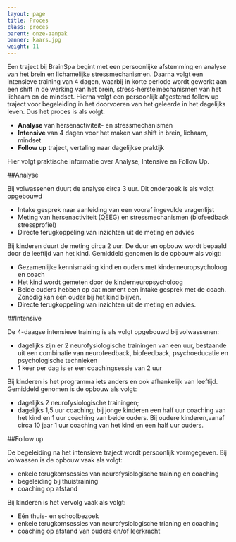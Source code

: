 ```yaml
---
layout: page
title: Proces
class: proces
parent: onze-aanpak
banner: kaars.jpg
weight: 11
---
```

Een traject bij BrainSpa begint met een persoonlijke afstemming en analyse van het brein en lichamelijke stressmechanismen. Daarna volgt een intensieve training van 4 dagen, waarbij in korte periode wordt gewerkt aan een shift in de werking van het brein, stress-herstelmechanismen van het lichaam en de mindset. Hierna volgt een persoonlijk afgestemd follow up traject voor begeleiding in het doorvoeren van het geleerde in het dagelijks leven. Dus het proces is als volgt:

* **Analyse** van hersenactiviteit- en stressmechanismen
* **Intensive** van 4 dagen voor het maken van shift in brein, lichaam, mindset
* **Follow up** traject, vertaling naar dagelijkse praktijk

Hier volgt praktische informatie over Analyse, Intensive en Follow Up.

##Analyse

Bij volwassenen duurt de analyse circa 3 uur. Dit onderzoek is als volgt opgebouwd

* Intake gesprek naar aanleiding van een vooraf ingevulde vragenlijst
* Meting van hersenactiviteit (QEEG) en stressmechanismen (biofeedback stressprofiel)
* Directe terugkoppeling van inzichten uit de meting en advies

Bij kinderen duurt de meting circa 2 uur. De duur en opbouw wordt bepaald door de leeftijd van het kind. Gemiddeld genomen is de opbouw als volgt:

* Gezamenlijke kennismaking kind en ouders met kinderneuropsycholoog en coach
* Het kind wordt  gemeten door de kinderneuropsycholoog
* Beide ouders hebben op dat moment een intake gesprek met de coach. Zonodig kan één ouder bij het kind blijven.
* Directe terugkoppeling van inzichten uit de meting en advies.

##Intensive

De 4-daagse intensieve training is als volgt opgebouwd bij volwassenen:

* dagelijks zijn er 2 neurofysiologische trainingen van een uur, bestaande uit een combinatie van neurofeedback, biofeedback, psychoeducatie en psychologische technieken
* 1 keer per dag is er een coachingsessie van 2 uur

Bij kinderen is het programma iets anders en ook afhankelijk van leeftijd. Gemiddeld genomen is de opbouw als volgt:

* dagelijks 2 neurofysiologische trainingen;
* dagelijks 1,5 uur coaching; bij jonge kinderen een half uur coaching van het kind  en 1 uur coaching van beide ouders. Bij oudere kinderen,vanaf circa 10 jaar 1 uur coaching van het kind en een half uur ouders.

##Follow up

De begeleiding na het intensieve traject wordt persoonlijk vormgegeven. Bij volwassen is de opbouw vaak als volgt:

* enkele terugkomsessies van neurofysiologische training en coaching
* begeleiding bij thuistraining
* coaching op afstand

Bij kinderen is het vervolg vaak als volgt:

* Eén thuis- en schoolbezoek
* enkele terugkomsessies van neurofysiologische trianing en coaching
* coaching op afstand van ouders en/of leerkracht
